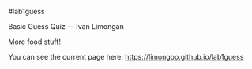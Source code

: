 #lab1guess

Basic Guess Quiz — Ivan Limongan

More food stuff!

You can see the current page here: https://limongoo.github.io/lab1guess
